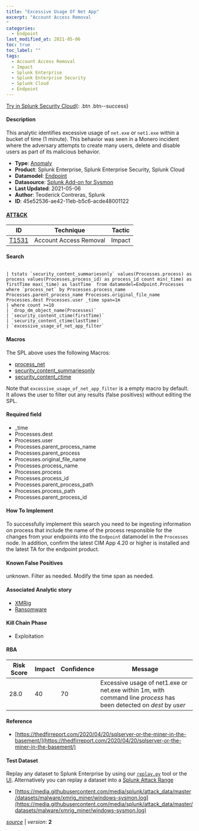 ```yaml
---
title: "Excessive Usage Of Net App"
excerpt: "Account Access Removal
"
categories:
  - Endpoint
last_modified_at: 2021-05-06
toc: true
toc_label: ""
tags:
  - Account Access Removal
  - Impact
  - Splunk Enterprise
  - Splunk Enterprise Security
  - Splunk Cloud
  - Endpoint
---
```




[Try in Splunk Security Cloud](https://www.splunk.com/en_splunk_app_enrichmentus/cyber-security.html){: .btn .btn--success}

#### Description

This analytic identifies excessive usage of `net.exe` or `net1.exe` within a bucket of time (1 minute). This behavior was seen in a Monero incident where the adversary attempts to create many users, delete and disable users as part of its malicious behavior.

- **Type**: [Anomaly](https://github.com/splunk/security_content/wiki/object-Analytic-Types)
- **Product**: Splunk Enterprise, Splunk Enterprise Security, Splunk Cloud
- **Datamodel**: [Endpoint](https://docs.splunk.com/Documentation/CIM/latest/User/Endpoint)
- **Datasource**: [Splunk Add-on for Sysmon](https://splunkbase.splunk.com/api/apps/entriesbyid/Splunk_TA_microsoft_sysmon/2.0.0)
- **Last Updated**: 2021-05-06
- **Author**: Teoderick Contreras, Splunk
- **ID**: 45e52536-ae42-11eb-b5c6-acde48001122


#### [ATT&CK](https://attack.mitre.org/)

| ID             | Technique        |  Tactic             |
| -------------- | ---------------- |-------------------- |
| [T1531](https://attack.mitre.org/techniques/T1531/) | Account Access Removal | Impact |

#### Search

```

| tstats `security_content_summariesonly` values(Processes.process) as process values(Processes.process_id) as process_id count min(_time) as firstTime max(_time) as lastTime  from datamodel=Endpoint.Processes where `process_net` by Processes.process_name Processes.parent_process_name Processes.original_file_name Processes.dest Processes.user _time span=1m 
| where count >=10 
| `drop_dm_object_name(Processes)` 
| `security_content_ctime(firstTime)` 
| `security_content_ctime(lastTime)` 
| `excessive_usage_of_net_app_filter`
```

#### Macros
The SPL above uses the following Macros:
* [process_net](https://github.com/splunk/security_content/blob/develop/macros/process_net.yml)
* [security_content_summariesonly](https://github.com/splunk/security_content/blob/develop/macros/security_content_summariesonly.yml)
* [security_content_ctime](https://github.com/splunk/security_content/blob/develop/macros/security_content_ctime.yml)

Note that `excessive_usage_of_net_app_filter` is a empty macro by default. It allows the user to filter out any results (false positives) without editing the SPL.

#### Required field
* _time
* Processes.dest
* Processes.user
* Processes.parent_process_name
* Processes.parent_process
* Processes.original_file_name
* Processes.process_name
* Processes.process
* Processes.process_id
* Processes.parent_process_path
* Processes.process_path
* Processes.parent_process_id


#### How To Implement
To successfully implement this search you need to be ingesting information on process that include the name of the process responsible for the changes from your endpoints into the `Endpoint` datamodel in the `Processes` node. In addition, confirm the latest CIM App 4.20 or higher is installed and the latest TA for the endpoint product.

#### Known False Positives
unknown. Filter as needed. Modify the time span as needed.

#### Associated Analytic story
* [XMRig](/stories/xmrig)
* [Ransomware](/stories/ransomware)


#### Kill Chain Phase
* Exploitation



#### RBA

| Risk Score  | Impact      | Confidence   | Message      |
| ----------- | ----------- |--------------|--------------|
| 28.0 | 40 | 70 | Excessive usage of net1.exe or net.exe within 1m, with command line $process$ has been detected on $dest$ by $user$ |




#### Reference

* [https://thedfirreport.com/2020/04/20/sqlserver-or-the-miner-in-the-basement/](https://thedfirreport.com/2020/04/20/sqlserver-or-the-miner-in-the-basement/)



#### Test Dataset
Replay any dataset to Splunk Enterprise by using our [`replay.py`](https://github.com/splunk/attack_data#using-replaypy) tool or the [UI](https://github.com/splunk/attack_data#using-ui).
Alternatively you can replay a dataset into a [Splunk Attack Range](https://github.com/splunk/attack_range#replay-dumps-into-attack-range-splunk-server)


* [https://media.githubusercontent.com/media/splunk/attack_data/master/datasets/malware/xmrig_miner/windows-sysmon.log](https://media.githubusercontent.com/media/splunk/attack_data/master/datasets/malware/xmrig_miner/windows-sysmon.log)



[*source*](https://github.com/splunk/security_content/tree/develop/detections/endpoint/excessive_usage_of_net_app.yml) \| *version*: **2**
